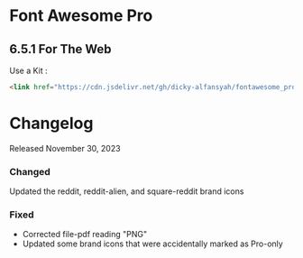 # Font Awesome Pro
## 6.5.1 For The Web

<p>Use a Kit :</p>

```html
<link href="https://cdn.jsdelivr.net/gh/dicky-alfansyah/fontawesome_pro@main/6.5.1/css/all.min.css" rel="stylesheet"  crossorigin="anonymous">
```
<h1>Changelog</h1>
<p> Released November 30, 2023 </p>

<h3>Changed</h3>
<p>Updated the reddit, reddit-alien, and square-reddit brand icons</p>
<h3>Fixed</h3>
<ul>
    <li>Corrected file-pdf reading "PNG"</li>
    <li>Updated some brand icons that were accidentally marked as Pro-only</li>
</ul>
